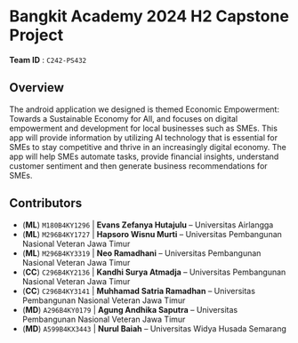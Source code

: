 # Bangkit Academy 2024 H2 Capstone Project

**Team ID** : `C242-PS432`

## Overview

The android application we designed is themed Economic Empowerment: Towards a Sustainable Economy for All, and focuses on digital empowerment and development for local businesses such as SMEs. This app will provide information by utilizing AI technology that is essential for SMEs to stay competitive and thrive in an increasingly digital economy. The app will help SMEs automate tasks, provide financial insights, understand customer sentiment and then generate business recommendations for SMEs.

## Contributors

- (**ML**) `M180B4KY1296` | **Evans Zefanya Hutajulu** – Universitas Airlangga
- (**ML**) `M296B4KY1727` | **Hapsoro Wisnu Murti** – Universitas Pembangunan Nasional Veteran Jawa Timur
- (**ML**) `M296B4KY3319` | **Neo Ramadhani** – Universitas Pembangunan Nasional Veteran Jawa Timur
- (**CC**) `C296B4KY2136` | **Kandhi Surya Atmadja** – Universitas Pembangunan Nasional Veteran Jawa Timur
- (**CC**) `C296B4KY3141` | **Muhhamad Satria Ramadhan** – Universitas Pembangunan Nasional Veteran Jawa Timur
- (**MD**) `A296B4KY0179` | **Agung Andhika Saputra** – Universitas Pembangunan Nasional Veteran Jawa Timur
- (**MD**) `A599B4KX3443` | **Nurul Baiah** – Universitas Widya Husada Semarang
